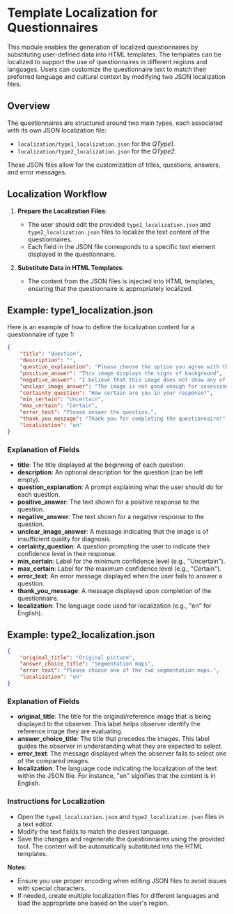# Template Localization for Questionnaires

This module enables the generation of localized questionnaires by substituting user-defined data into HTML templates. The templates can be localized to support the use of questionnaires in different regions and languages. Users can customize the questionnaire text to match their preferred language and cultural context by modifying two JSON localization files.

## Overview

The questionnaires are structured around two main types, each associated with its own JSON localization file:
- `localization/type1_localization.json` for the *QType1*.
- `localization/type2_localization.json` for the *QType2*.

These JSON files allow for the customization of titles, questions, answers, and error messages.

## Localization Workflow

1. **Prepare the Localization Files**:
   - The user should edit the provided `type1_localization.json` and `type2_localization.json` files to localize the text content of the questionnaires.
   - Each field in the JSON file corresponds to a specific text element displayed in the questionnaire.

2. **Substitute Data in HTML Templates**:
   - The content from the JSON files is injected into HTML templates, ensuring that the questionnaire is appropriately localized.

## Example: type1_localization.json

Here is an example of how to define the localization content for a questionnaire of type 1:

```json
{
    "title": "Question",
    "description": "",
    "question_explanation": "Please choose the option you agree with the most about the displayed fundus image.",
    "positive_answer": "This image displays the signs of background",
    "negative_answer": "I believe that this image does not show any of the listed conditions.",
    "unclear_image_answer": "The image is not good enough for assessing the diagnosis.",
    "certainty_question": "How certain are you in your response?",
    "min_certain": "Uncertain",
    "max_certain": "Certain",
    "error_text": "Please answer the question.",
    "thank_you_message": "Thank you for completing the questionnaire!",
    "localization": "en"
}
```

### Explanation of Fields

- **title**: The title displayed at the beginning of each question.
- **description**: An optional description for the question (can be left empty).
- **question_explanation**: A prompt explaining what the user should do for each question.
- **positive_answer**: The text shown for a positive response to the question.
- **negative_answer**: The text shown for a negative response to the question.
- **unclear_image_answer**: A message indicating that the image is of insufficient quality for diagnosis.
- **certainty_question**: A question prompting the user to indicate their confidence level in their response.
- **min_certain**: Label for the minimum confidence level (e.g., "Uncertain").
- **max_certain**: Label for the maximum confidence level (e.g., "Certain").
- **error_text**: An error message displayed when the user fails to answer a question.
- **thank_you_message**: A message displayed upon completion of the questionnaire.
- **localization**: The language code used for localization (e.g., "en" for English).


## Example: type2_localization.json
```json
{
    "original_title": "Original picture",
    "answer_choice_title": "Segmentation maps",
    "error_text": "Please choose one of the two segmentation maps.",
    "localization": "en"
}
```

### Explanation of Fields

- **original_title**: The title for the original/reference image that is being displayed to the observer. This label helps observer identify the reference image they are evaluating.
- **answer_choice_title**: The title that precedes the images. This label guides the observer in understanding what they are expected to select.
- **error_text**: The message displayed when the observer fails to select one of the compared images. 
- **localization**: The language code indicating the localization of the text within the JSON file. For instance, "en" signifies that the content is in English.





### Instructions for Localization

- Open the `type1_localization.json` and `type2_localization.json` files in a text editor.
- Modify the text fields to match the desired language.
- Save the changes and regenerate the questionnaires using the provided tool. The content will be automatically substituted into the HTML templates.

**Notes**:
 - Ensure you use proper encoding when editing JSON files to avoid issues with special characters.
 - If needed, create multiple localization files for different languages and load the appropriate one based on the user's region.